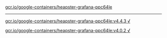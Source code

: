 [gcr.io/google-containers/heapster-grafana-ppc64le](https://hub.docker.com/r/anjia0532/google-containers.heapster-grafana-ppc64le/tags/) 

----
[gcr.io/google-containers/heapster-grafana-ppc64le:v4.4.3 √](https://hub.docker.com/r/anjia0532/google-containers.heapster-grafana-ppc64le/tags/)

[gcr.io/google-containers/heapster-grafana-ppc64le:v4.0.2 √](https://hub.docker.com/r/anjia0532/google-containers.heapster-grafana-ppc64le/tags/)

